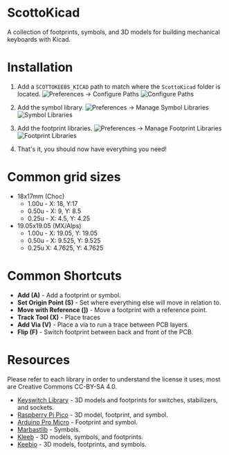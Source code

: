 # ScottoKicad

A collection of footprints, symbols, and 3D models for building mechanical keyboards with Kicad.

# Installation

1. Add a `SCOTTOKEEBS_KICAD` path to match where the `ScottoKicad` folder is located.
   ![Preferences -> Configure Paths](https://github.com/joe-scotto/scottokeebs/assets/8194147/5163f9db-0dfa-4ae7-ba4a-295114c5c051)
   ![Configure Paths](https://github.com/joe-scotto/scottokeebs/assets/8194147/28e6b534-e96d-4a14-9fd1-886b87db1c7b)

2. Add the symbol library.
   ![Preferences -> Manage Symbol Libraries](https://github.com/joe-scotto/scottokeebs/assets/8194147/d76cbe33-e155-46d1-98df-d8cd789688e6)
   ![Symbol Libraries](https://github.com/joe-scotto/scottokeebs/assets/8194147/e165293a-2aba-4269-a040-300297fd4089)

3. Add the footprint libraries.
   ![Preferences -> Manage Footprint Libraries](https://github.com/joe-scotto/scottokeebs/assets/8194147/f4105958-389d-4a0a-96d6-8b4eb98136e7)
   ![Footprint Libraries](https://github.com/joe-scotto/scottokeebs/assets/8194147/68367a4b-eca6-4440-8bf4-b6bf8ef522fa)

4. That's it, you should now have everything you need!

# Common grid sizes

-   18x17mm (Choc)
    -   1.00u - X: 18, Y:17
    -   0.50u - X: 9, Y: 8.5
    -   0.25u - X: 4.5, Y: 4.25
-   19.05x19.05 (MX/Alps)
    -   1.00u - X: 19.05, Y: 19.05
    -   0.50u - X: 9.525, Y: 9.525
    -   0.25u X: 4.7625, Y: 4.7625

# Common Shortcuts

-   **Add (A)** - Add a footprint or symbol.
-   **Set Origin Point (S)** - Set where everything else will move in relation to.
-   **Move with Reference (])** - Move a footprint with a reference point.
-   **Track Tool (X)** - Place traces
-   **Add Via (V)** - Place a via to run a trace between PCB layers.
-   **Flip (F)** - Switch footprint between back and front of the PCB.

# Resources

Please refer to each library in order to understand the license it uses, most are Creative Commons CC-BY-SA 4.0.

-   [Keyswitch Library](https://github.com/kiswitch/kiswitch/tree/main) - 3D models and footprints for switches, stabilizers, and sockets.
-   [Raspberry Pi Pico](https://github.com/ncarandini/KiCad-RP-Pico) - 3D model, footprint, and symbol.
-   [Arduino Pro Micro](https://github.com/g200kg/kicad-lib-arduino) - Footprint and symbol.
-   [Marbastlib](https://github.com/ebastler/marbastlib) - Symbols.
-   [Kleeb](https://github.com/crides/kleeb) - 3D models, symbols, and footprints.
-   [Keebio](https://github.com/keebio/Keebio-Parts.pretty) - 3D models, footprints, and symbols.
